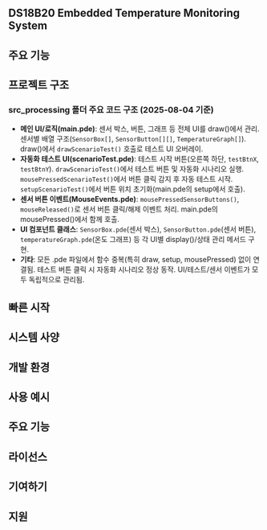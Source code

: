 ## DS18B20 Embedded Temperature Monitoring System
## 주요 기능
## 프로젝트 구조

### src_processing 폴더 주요 코드 구조 (2025-08-04 기준)

- **메인 UI/로직(main.pde)**: 센서 박스, 버튼, 그래프 등 전체 UI를 draw()에서 관리. 센서별 배열 구조(`SensorBox[]`, `SensorButton[][]`, `TemperatureGraph[]`). draw()에서 `drawScenarioTest()` 호출로 테스트 UI 오버레이.
- **자동화 테스트 UI(scenarioTest.pde)**: 테스트 시작 버튼(오른쪽 하단, `testBtnX`, `testBtnY`). `drawScenarioTest()`에서 테스트 버튼 및 자동화 시나리오 실행. `mousePressedScenarioTest()`에서 버튼 클릭 감지 후 자동 테스트 시작. `setupScenarioTest()`에서 버튼 위치 초기화(main.pde의 setup에서 호출).
- **센서 버튼 이벤트(MouseEvents.pde)**: `mousePressedSensorButtons()`, `mouseReleased()`로 센서 버튼 클릭/해제 이벤트 처리. main.pde의 mousePressed()에서 함께 호출.
- **UI 컴포넌트 클래스**: `SensorBox.pde`(센서 박스), `SensorButton.pde`(센서 버튼), `temperatureGraph.pde`(온도 그래프) 등 각 UI별 display()/상태 관리 메서드 구현.
- **기타**: 모든 .pde 파일에서 함수 중복(특히 draw, setup, mousePressed) 없이 연결됨. 테스트 버튼 클릭 시 자동화 시나리오 정상 동작. UI/테스트/센서 이벤트가 모두 독립적으로 관리됨.
## 빠른 시작
## 시스템 사양
## 개발 환경
## 사용 예시
## 주요 기능
## 라이선스
## 기여하기
## 지원